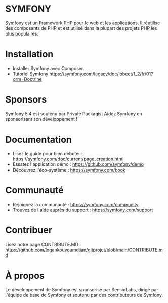 # SYMFONY

Symfony est un Framework PHP pour le web et les applications. Il réutilise des composants de PHP et est utilisé dans la plupart des projets PHP les plus populaires.

# Installation 

* Installer Symfony avec Composer.
* Tutoriel Symfony https://symfony.com/legacy/doc/jobeet/1_2/fr/01?orm=Doctrine

# Sponsors

Symfony 5.4 est soutenu par Private Packagist
Aidez Symfony en sponsorisant son développement !

# Documentation 

* Lisez le guide pour bien débuter : https://symfony.com/doc/current/page_creation.html
* Essatez l'application démo : https://github.com/symfony/demo
* Découvrez l'éco-système : https://symfony.com/book

# Communauté

* Rejoignez la communauté : https://symfony.com/community
* Trouvez de l'aide auprès du support : https://symfony.com/support

# Contribuer 

Lisez notre page CONTRIBUTE.MD : https://github.com/logankouyoumdjian/gitprojet/blob/main/CONTRIBUTE.md

# À propos 

Le développement de Symfony est sponsorisé par SensioLabs, dirigé par l'équipe de base de Symfony et soutenu par des contributeurs de Symfony.
